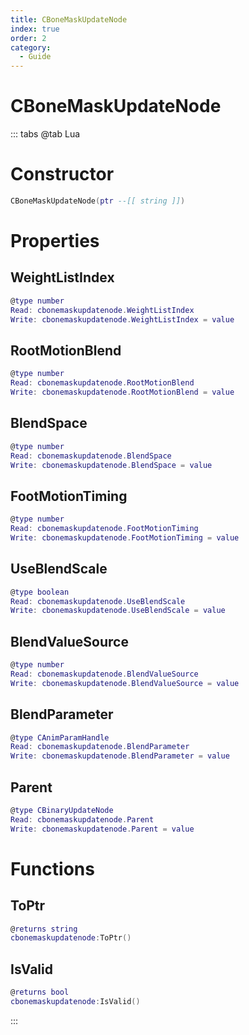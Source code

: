 ```yaml
---
title: CBoneMaskUpdateNode
index: true
order: 2
category:
  - Guide
---
```


# CBoneMaskUpdateNode

::: tabs
@tab Lua
# Constructor
```lua
CBoneMaskUpdateNode(ptr --[[ string ]])
```
# Properties
## WeightListIndex 
```lua
@type number
Read: cbonemaskupdatenode.WeightListIndex
Write: cbonemaskupdatenode.WeightListIndex = value
```
## RootMotionBlend 
```lua
@type number
Read: cbonemaskupdatenode.RootMotionBlend
Write: cbonemaskupdatenode.RootMotionBlend = value
```
## BlendSpace 
```lua
@type number
Read: cbonemaskupdatenode.BlendSpace
Write: cbonemaskupdatenode.BlendSpace = value
```
## FootMotionTiming 
```lua
@type number
Read: cbonemaskupdatenode.FootMotionTiming
Write: cbonemaskupdatenode.FootMotionTiming = value
```
## UseBlendScale 
```lua
@type boolean
Read: cbonemaskupdatenode.UseBlendScale
Write: cbonemaskupdatenode.UseBlendScale = value
```
## BlendValueSource 
```lua
@type number
Read: cbonemaskupdatenode.BlendValueSource
Write: cbonemaskupdatenode.BlendValueSource = value
```
## BlendParameter 
```lua
@type CAnimParamHandle
Read: cbonemaskupdatenode.BlendParameter
Write: cbonemaskupdatenode.BlendParameter = value
```
## Parent 
```lua
@type CBinaryUpdateNode
Read: cbonemaskupdatenode.Parent
Write: cbonemaskupdatenode.Parent = value
```
# Functions
## ToPtr
```lua
@returns string
cbonemaskupdatenode:ToPtr()
```
## IsValid
```lua
@returns bool
cbonemaskupdatenode:IsValid()
```

:::